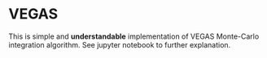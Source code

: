 # VEGAS

This is simple and **understandable** implementation of VEGAS Monte-Carlo integration algorithm.
See jupyter notebook to further explanation.
